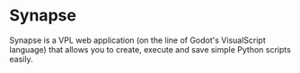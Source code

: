 # Synapse

Synapse is a VPL web application (on the line of Godot's VisualScript language) that allows you to create, execute and save simple Python scripts easily.